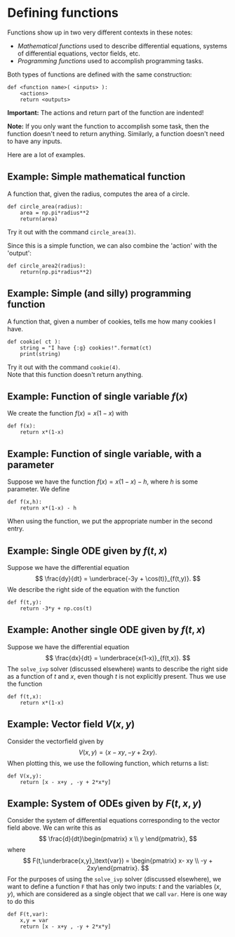 # Defining functions
Functions show up in two very different contexts in these notes:
- _Mathematical functions_ used to describe differential equations, systems of differential equations, vector fields, etc.
- _Programming functions_ used to accomplish programming tasks.

Both types of functions are defined with the same construction:
```
def <function name>( <inputs> ):
    <actions>
    return <outputs>
```
**Important:** The actions and return part of the function are indented!

**Note:** If you only want the function to accomplish some task, then the function doesn't need to return anything. Similarly, a function doesn't need to have any inputs.

Here are a lot of examples.

## Example: Simple mathematical function
A function that, given the radius, computes the area of a circle.
```
def circle_area(radius):
    area = np.pi*radius**2
    return(area)
```
Try it out with the command `circle_area(3)`.

Since this is a simple function, we can also combine the 'action' with the 'output':
```
def circle_area2(radius):
    return(np.pi*radius**2)
```

## Example: Simple (and silly) programming function
A function that, given a number of cookies, tells me how many cookies I have.
```
def cookie( ct ):
    string = "I have {:g} cookies!".format(ct)
    print(string)
```
Try it out with the command `cookie(4)`.<br>
Note that this function doesn't return anything.


## Example: Function of single variable $f(x)$
We create the function $f(x)= x(1-x)$ with
```
def f(x):
    return x*(1-x)
```

## Example: Function of single variable, with a parameter
Suppose we have the function $f(x) = x(1-x) - h$, where $h$ is some parameter.
We define
```
def f(x,h):
    return x*(1-x) - h
```
When using the function, we put the appropriate number in the second entry.

## Example: Single ODE given by $f(t,x)$
Suppose we have the differential equation
$$
\frac{dy}{dt} = \underbrace{-3y + \cos(t)}_{f(t,y)}.
$$
We describe the right side of the equation with the function
```
def f(t,y):
    return -3*y + np.cos(t)
```

## Example: Another single ODE given by $f(t,x)$
Suppose we have the differential equation
$$
\frac{dx}{dt} = \underbrace{x(1-x)}_{f(t,x)}.
$$
The `solve_ivp` solver (discussed elsewhere) wants to describe the right side as a function of $t$ and $x$, even though $t$ is not explicitly present.
Thus we use the function
```
def f(t,x):
    return x*(1-x)
```

## Example: Vector field $V(x,y)$
Consider the vectorfield given by
$$
V(x,y) = \langle x- xy , -y + 2xy \rangle.
$$
When plotting this, we use the following function, which returns a list:
```
def V(x,y):
    return [x - x+y , -y + 2*x*y]
```

## Example: System of ODEs given by $F(t,x,y)$
Consider the system of differential equations corresponding to the vector field above.
We can write this as
$$
\frac{d}{dt}\begin{pmatrix} x \\ y \end{pmatrix},
$$
where
$$
F(t,\underbrace{x,y}_\text{var})
= \begin{pmatrix} x- xy \\ -y + 2xy\end{pmatrix}.
$$
For the purposes of using the `solve_ivp` solver (discussed elsewhere), we want to define a function `F` that has only two inputs: $t$ and the variables $(x,y)$, which are considered as a single object that we call `var`.
Here is one way to do this
```
def F(t,var):
    x,y = var
    return [x - x+y , -y + 2*x*y]
```



